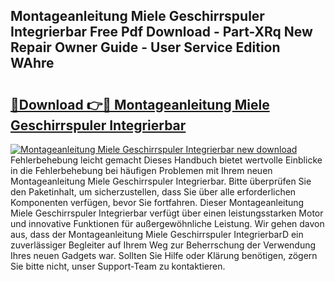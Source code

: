 ## Montageanleitung Miele Geschirrspuler Integrierbar Free Pdf Download - Part-XRq New Repair Owner Guide - User Service Edition WAhre

# <h2><a href="http://df6yer.blite.top/?on=Montageanleitung+Miele+Geschirrspuler+Integrierbar">🔗Download 👉🔴 Montageanleitung Miele Geschirrspuler Integrierbar</a></h2>

[![Montageanleitung Miele Geschirrspuler Integrierbar new download](https://i.imgur.com/lujVjoI.png)](http://df6yer.blite.top/?on=Montageanleitung+Miele+Geschirrspuler+Integrierbar)
Fehlerbehebung leicht gemacht Dieses Handbuch bietet wertvolle Einblicke in die Fehlerbehebung bei häufigen Problemen mit Ihrem neuen Montageanleitung Miele Geschirrspuler Integrierbar. Bitte überprüfen Sie den Paketinhalt, um sicherzustellen, dass Sie über alle erforderlichen Komponenten verfügen, bevor Sie fortfahren. Dieser Montageanleitung Miele Geschirrspuler Integrierbar verfügt über einen leistungsstarken Motor und innovative Funktionen für außergewöhnliche Leistung. Wir gehen davon aus, dass der Montageanleitung Miele Geschirrspuler IntegrierbarD ein zuverlässiger Begleiter auf Ihrem Weg zur Beherrschung der Verwendung Ihres neuen Gadgets war. Sollten Sie Hilfe oder Klärung benötigen, zögern Sie bitte nicht, unser Support-Team zu kontaktieren.

